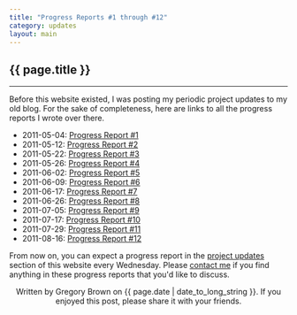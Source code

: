 ```yaml
---
title: "Progress Reports #1 through #12"
category: updates
layout: main
---
```


## {{ page.title }}

<hr>

Before this website existed, I was posting my periodic project updates to my old blog. For the sake of completeness, here are links to all the progress reports I wrote over there.

* 2011-05-04: [Progress Report #1](http://blog.majesticseacreature.com/ruby-mendicant-progress-report-1)
* 2011-05-12: [Progress Report #2](http://blog.majesticseacreature.com/ruby-mendicant-progress-report-2)
* 2011-05-22: [Progress Report #3](http://blog.majesticseacreature.com/ruby-mendicant-progress-report-3)
* 2011-05-26: [Progress Report #4](http://blog.majesticseacreature.com/54554728)
* 2011-06-02: [Progress Report #5](http://blog.majesticseacreature.com/55402839)
* 2011-06-09: [Progress Report #6](http://blog.majesticseacreature.com/ruby-mendicant-progress-report-6)
* 2011-06-17: [Progress Report #7](http://blog.majesticseacreature.com/ruby-mendicant-progress-report-7)
* 2011-06-26: [Progress Report #8](http://blog.majesticseacreature.com/ruby-mendicant-progress-report-8)
* 2011-07-05: [Progress Report #9](http://blog.majesticseacreature.com/ruby-mendicant-progress-report-9)
* 2011-07-17: [Progress Report #10](http://blog.majesticseacreature.com/ruby-mendicant-progress-report-10)
* 2011-07-29: [Progress Report #11](http://blog.majesticseacreature.com/ruby-mendicant-progress-report-11)
* 2011-08-16: [Progress Report #12](http://blog.majesticseacreature.com/ruby-mendicant-progress-report-12)

From now on, you can expect a progress report in the <a href="/updates.html">project updates</a> section of this website every Wednesday. Please <a href="">contact me</a> if you find anything in these progress reports that you'd like to discuss.

</hr>

<p style="text-align: center; font-size: 1.0em">Written by Gregory Brown on {{ page.date | date_to_long_string }}. If you enjoyed this post, please share it with your friends.</p>
